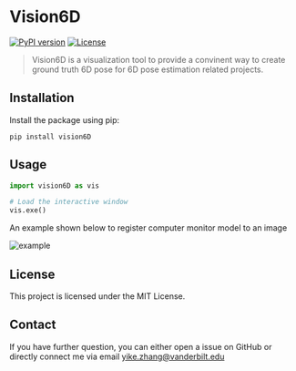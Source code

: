 # Vision6D

[![PyPI version](https://badge.fury.io/py/vision6D.svg)](https://badge.fury.io/py/vision6D)
[![License](https://img.shields.io/badge/License-GNU-green.svg)](https://www.gnu.org/licenses/)

> Vision6D is a visualization tool to provide a convinent way to create ground truth 6D pose for 6D pose estimation related projects.

## Installation

Install the package using pip:

```shell
pip install vision6D
```

## Usage
```python
import vision6D as vis

# Load the interactive window
vis.exe()
```

An example shown below to register computer monitor model to an image

![example](https://github.com/ykzzyk/vision6D/assets/55161270/b6e4b0f6-ac51-416a-a63d-0aa0de2793d0)

## License
This project is licensed under the MIT License.

## Contact
If you have further question, you can either open a issue on GitHub or directly connect me via email yike.zhang@vanderbilt.edu
